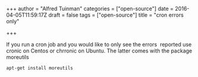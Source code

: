 +++
author = "Alfred Tuinman"
categories = ["open-source"]
date = 2016-04-05T11:59:17Z
draft = false
tags = ["open-source"]
title = "cron errors only"

+++


If you run a cron job and you would like to only see the errors  reported use cronic on Centos or chrronic on Ubuntu. The latter comes with the package moreutils

    apt-get install moreutils

